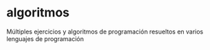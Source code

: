 # algoritmos
Múltiples ejercicios y algoritmos de programación resueltos en varios lenguajes de programación
